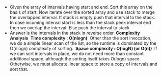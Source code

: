 * Given the array of intervals having start and end. Sort this array on the basis of start. Now iterate over the sorted array and use stack to merge the overlapped interval. If stack is empty push that interval to the stack. In case incoming interval start is less than the stack peek interval end then we overlap the interval. Else push the interval to stack.
​
* Answer is the intervals in the stack in reverse order.
​
**Complexity Analysis**
​
**Time complexity : O(nlogn)**
​
Other than the sort invocation, we do a simple linear scan of the list, so the runtime is dominated by the O(nlogn) complexity of sorting.
​
**Space complexity : O(logN) (or O(n))**
​
If we can sort intervals in place, we do not need more than constant additional space, although the sorting itself takes O(logn) space. Otherwise, we must allocate linear space to store a copy of intervals and sort that.